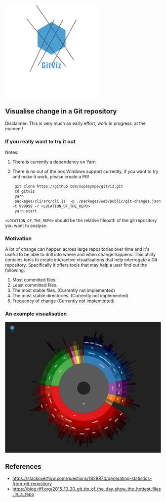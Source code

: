 <img src="./packages/web/public/logos/logo_transparent.png" alt="GitViz" width="300"/>

## Visualise change in a Git repository

Disclaimer: This is very much an early effort, work in progress, at the moment!

### If you really want to try it out

Notes:

1. There is currently a dependency on Yarn
1. There is no out of the box Windows support currently, if you want to try and make it work, please create a PR!

        git clone https://github.com/supasympa/gitviz.git
        cd gitviz
        yarn
        packages/cli/src/cli.js  -p ./packages/web/public/git-changes.json -t 999999 -r <LOCATION_OF_THE_REPO>
        yarn start

`<LOCATION_OF_THE_REPO>` should be the relative filepath of the git repository you want to analyse.

### Motivation

A lot of change can happen across large repositories over time and it's useful to be able to drill into where and when change happens.
This utility contains tools to create interactive visualisations that help interrogate a Git repository. Specifically it offers tools that may help a user find out the following:

1. Most committed files.
1. Least committed files.
1. The most stable files. (Currently not implemented)
1. The most stable directories. (Currently not implemented)
1. Frequency of change (Currently not implemented)

### An example visualisation

![An example visualisation](GitViz.png)

## References

-   https://stackoverflow.com/questions/1828874/generating-statistics-from-git-repository
-   https://blog.riff.org/2015_10_30_git_tip_of_the_day_show_the_hottest_files_in_a_repo
